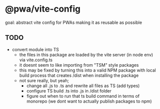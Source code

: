 # @pwa/vite-config

goal: abstract vite config for PWAs making it as reusable as possible

## TODO

- convert module into TS
  - the files in this package are loaded by the vite server (in node env) via vite.config.ts
  - it doesnt seem to like importing from "TSM" style packages
  - this may be fixed by turning this into a valid NPM package with local build process that creates /dist when installing the package
  - not sure really, but yeah;
    - change all .js to .ts and rewrite all files as TS (add types)
    - configure TS build .ts into .js in /dist folder
    - figure out when to run that ts build command in terms of monorepo (we dont want to actually publish packages to npm)
